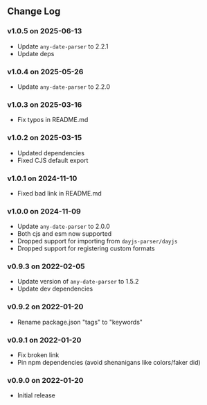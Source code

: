 ## Change Log

### v1.0.5 on 2025-06-13

- Update `any-date-parser` to 2.2.1
- Update deps

### v1.0.4 on 2025-05-26

- Update `any-date-parser` to 2.2.0 

### v1.0.3 on 2025-03-16

- Fix typos in README.md

### v1.0.2 on 2025-03-15

- Updated dependencies
- Fixed CJS default export

### v1.0.1 on 2024-11-10

- Fixed bad link in README.md

### v1.0.0 on 2024-11-09

- Update `any-date-parser` to 2.0.0
- Both cjs and esm now supported
- Dropped support for importing from `dayjs-parser/dayjs`
- Dropped support for registering custom formats

### v0.9.3 on 2022-02-05

- Update version of `any-date-parser` to 1.5.2
- Update dev dependencies

### v0.9.2 on 2022-01-20

- Rename package.json "tags" to "keywords"

### v0.9.1 on 2022-01-20

- Fix broken link
- Pin npm dependencies (avoid shenanigans like colors/faker did)

### v0.9.0 on 2022-01-20

- Initial release
